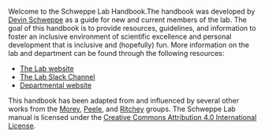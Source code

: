 Welcome to the Schweppe Lab Handbook.The handbook was developed by [Devin Schweppe](https://www.schweppelab.org/) as a guide for new and current members of the lab. The goal of this handbook is to provide resources, guidelines, and information to foster an inclusive environment of scientific excellence and personal development that is inclusive and (hopefully) fun. More information on the lab and department can be found through the following resources:

* [The Lab website](https://www.schweppelab.org)
* [The Lab Slack Channel](https://schweppelab.slack.com/)
* [Departmental website](https://www.gs.washington.edu/)

This handbook has been adapted from and influenced by several other works from the [ Morey](https://ccmorey.github.io/labHandbook/index.html), [ Peele](https://github.com/jpeelle/peellelab_manual/blob/master/peellelab_manual.pdf), and [Ritchey](http://www.thememolab.org/resources/) groups. The Schweppe Lab manual is licensed under the [Creative Commons Attribution 4.0 International License](https://creativecommons.org/licenses/by/4.0/).
